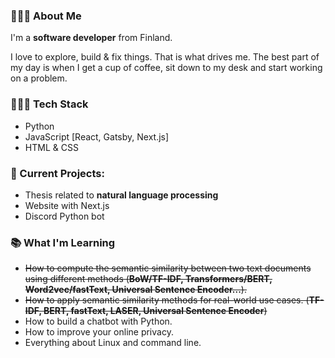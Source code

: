 
### 🙋🏽‍♂️ About Me

I'm a **software developer** from Finland. 

I love to explore, build & fix things. That is what drives me. The best part of my day is when I get a cup of coffee, sit down to my desk and start working on a problem.

### 👨🏽‍💻 Tech Stack

* Python
* JavaScript [React, Gatsby, Next.js]
* HTML & CSS

### 🚧 Current Projects:

* Thesis related to **natural language processing**
* Website with Next.js
* Discord Python bot

### 📚 What I'm Learning

* ~~How to compute the semantic similarity between two text documents using different methods (**BoW/TF-IDF, Transformers/BERT, Word2vec/fastText, Universal Sentence Encoder...**).~~
* ~~How to apply semantic similarity methods for real-world use cases. (**TF-IDF, BERT, fastText, LASER, Universal Sentence Encoder**)~~
* How to build a chatbot with Python.
* How to improve your online privacy.
* Everything about Linux and command line.
